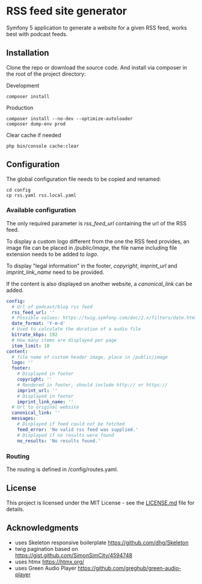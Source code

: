 # RSS feed site generator

Symfony 5 application to generate a website for a given RSS feed, works best with podcast feeds.

## Installation

Clone the repo or download the source code. And install via composer in the root of the project directory:

Development
```shell script
composer install
```

Production
```shell script
composer install --no-dev --optimize-autoloader
composer dump-env prod
```
Clear cache if needed
```shell script
php bin/console cache:clear
```

## Configuration

The global configuration file needs to be copied and renamed:

```shell script
cd config
cp rss.yaml rss.local.yaml
```

### Available configuration

The only required parameter is _rss_feed_url_ containing the url of the RSS feed. 

To display a custom logo different from the one the RSS feed provides, an image file can be placed in _/public/image_, the file name including file extension needs to be added to _logo_.

To display "legal information" in the footer, _copyright_, _imprint_url_ and _imprint_link_name_ need to be provided. 

If the content is also displayed on another website, a _canonical_link_ can be added. 

```yaml
config:
  # Url of podcast/blog rss feed
  rss_feed_url: ''
  # Possible values: https://twig.symfony.com/doc/2.x/filters/date.html
  date_format: 'Y-m-d'
  # Used to calculate the duration of a audio file
  bitrate_kbps: 192
  # How many items are displayed per page
  item_limit: 10
content:
  # file name of custom header image, place in /public/image
  logo: ''
  footer:
    # Displayed in footer
    copyright: ''
    # Rendered in footer, should include http:// or https://
    imprint_url: ''
    # Displayed in footer
    imprint_link_name: ''
  # Url to original website
  canonical_link: ''
  messages:
    # Displayed if feed could not be fetched
    feed_error: 'No valid rss feed was supplied.'
    # Displayed if no results were found
    no_results: 'No results found.'
```

### Routing

The routing is defined in /config/routes.yaml.

## License

This project is licensed under the MIT License - see the [LICENSE.md](LICENSE.md) file for details.

## Acknowledgments

* uses Skeleton responsive boilerplate https://github.com/dhg/Skeleton
* twig pagination based on https://gist.github.com/SimonSimCity/4594748
* uses htmx https://htmx.org/
* uses Green Audio Player https://github.com/greghub/green-audio-player
